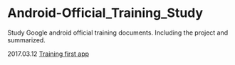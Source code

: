 # Android-Official_Training_Study

Study Google android official training documents.
Including the project and summarized.

2017.03.12 [Training first app](https://github.com/china-kook/Android-Official_Training_Study/tree/master/MyFirstApp)
